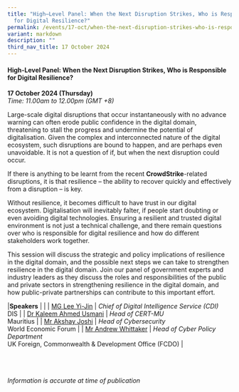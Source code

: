 ```yaml
---
title: "High–Level Panel: When the Next Disruption Strikes, Who is Responsible
  for Digital Resilience?"
permalink: /events/17-oct/when-the-next-disruption-strikes-who-is-responsible-for-digital-resilience/
variant: markdown
description: ""
third_nav_title: 17 October 2024
---
```

#### **High-Level Panel: When the Next Disruption Strikes, Who is Responsible for Digital Resilience?**

**17 October 2024 (Thursday)**  
*Time: 11.00am to 12.00pm (GMT +8)*

Large-scale digital disruptions that occur instantaneously with no advance warning can often erode public confidence in the digital domain, threatening to stall the progress and undermine the potential of digitalisation. Given the complex and interconnected nature of the digital ecosystem, such disruptions are bound to happen, and are perhaps even unavoidable. It is not a question of if, but when the next disruption could occur. 

If there is anything to be learnt from the recent **CrowdStrike**-related disruptions, it is that resilience – the ability to recover quickly and effectively from a disruption – is key. 

Without resilience, it becomes difficult to have trust in our digital ecosystem. Digitalisation will inevitably falter, if people start doubting or even avoiding digital technologies. Ensuring a resilient and trusted digital environment is not just a technical challenge, and there remain questions over who is responsible for digital resilience and how do different stakeholders work together. 

This session will discuss the strategic and policy implications of resilience in the digital domain, and the possible next steps we can take to strengthen resilience in the digital domain. Join our panel of government experts and industry leaders as they discuss the roles and responsibilities of the public and private sectors in strengthening resilience in the digital domain, and how public-private partnerships can contribute to this important effort.

|**Speakers**          |                                                              |
| [MG Lee Yi-Jin](/speakers/mg-lee-yi-jin/)  | *Chief of Digital Intelligence Service (CDI)* <br>DIS      |
| [Dr Kaleem Ahmed Usmani](/speakers/dr-kaleem-ahmed-usmani/)  | *Head of CERT-MU* <br>Mauritius      |
| [Mr Akshay Joshi](/speakers/mr-akshay-joshi/)  | *Head of Cybersecurity* <br>World Economic Forum      |
| [Mr Andrew Whittaker](/speakers/mr-andrew-whittaker/)  | *Head of Cyber Policy Department* <br>UK Foreign, Commonwealth &amp; Development Office (FCDO)      |

<br><br><br>
*Information is accurate at time of publication*